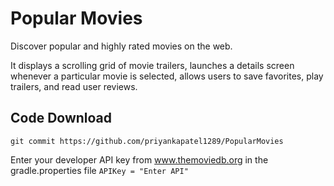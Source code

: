 # Popular Movies

Discover popular and highly rated movies on the web.

It displays a scrolling grid of movie trailers, launches a details screen whenever a particular movie is selected, allows users to save favorites, play trailers, and read user reviews.

## Code Download
`git commit https://github.com/priyankapatel1289/PopularMovies`

Enter your developer API key from www.themoviedb.org in the gradle.properties file
`APIKey = "Enter API"`
